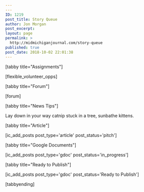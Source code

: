 ```yaml
---
---
ID: 1219
post_title: Story Queue
author: Jon Morgan
post_excerpt:
layout: page
permalink: >
  http://midmichiganjournal.com/story-queue
published: true
post_date: 2018-10-02 22:01:38
---
```

[tabby title="Assignments"]

[flexible_volunteer_opps]

[tabby title="Forum"]

[forum]

[tabby title="News Tips"]

Lay down in your way catnip stuck in a tree, sunbathe kittens.

[tabby title="Article"]

[ic_add_posts post_type='article' post_status='pitch']

[tabby title="Google Documents"]

[ic_add_posts post_type='gdoc' post_status='in_progress']

[tabby title="Ready to Publish"]

[ic_add_posts post_type='gdoc' post_status='Ready to Publish']

[tabbyending]